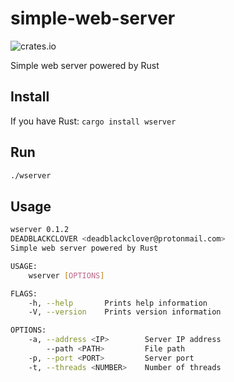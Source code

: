 # simple-web-server

![crates.io](https://img.shields.io/crates/v/wserver.svg)

Simple web server powered by Rust

## Install

If you have Rust: `cargo install wserver`

## Run
```bash
./wserver
```

## Usage
```bash
wserver 0.1.2
DEADBLACKCLOVER <deadblackclover@protonmail.com>
Simple web server powered by Rust

USAGE:
    wserver [OPTIONS]

FLAGS:
    -h, --help       Prints help information
    -V, --version    Prints version information

OPTIONS:
    -a, --address <IP>        Server IP address
        --path <PATH>         File path
    -p, --port <PORT>         Server port
    -t, --threads <NUMBER>    Number of threads
```
